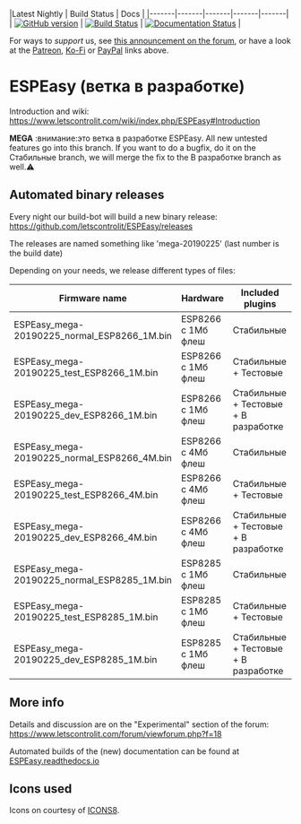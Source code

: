 |Latest Nightly  | Build Status | Docs | 
|-------|-------|-------|-------|-------|
| [![GitHub version](https://img.shields.io/github/release/letscontrolit/ESPEasy/all.svg)](https://github.com/letscontrolit/ESPEasy/releases/latest) | [![Build Status](https://travis-ci.org/letscontrolit/ESPEasy.svg?branch=mega)](https://travis-ci.org/letscontrolit/ESPEasy) |  [![Documentation Status](https://readthedocs.org/projects/espeasy/badge/?version=latest)](https://espeasy.readthedocs.io/en/latest/?badge=latest) | 

For ways to *support* us, see [this announcement on the forum](https://www.letscontrolit.com/forum/viewtopic.php?f=14&t=5787), or have a look at the [Patreon](https://www.patreon.com/GrovkillenTDer), [Ko-Fi](https://ko-fi.com/grovkillentder) or [PayPal](https://www.paypal.me/espeasy) links above.

# ESPEasy (ветка в разработке)


Introduction and wiki: https://www.letscontrolit.com/wiki/index.php/ESPEasy#Introduction

**MEGA**
:внимание:это ветка в разработке ESPEasy. All new untested features go into this branch. If you want to do a bugfix, do it on the Стабильные branch, we will merge the fix to the В разработке branch as well.:warning:


## Automated binary releases

Every night our build-bot will build a new binary release: https://github.com/letscontrolit/ESPEasy/releases

The releases are named something like 'mega-20190225' (last number is the build date)

Depending on your needs, we release different types of files:

Firmware name                                 | Hardware                | Included plugins            |
----------------------------------------------|-------------------------|-----------------------------|
ESPEasy_mega-20190225_normal_ESP8266_1M.bin  | ESP8266 с 1Мб флеш  | Стабильные                      |
ESPEasy_mega-20190225_test_ESP8266_1M.bin    | ESP8266 с 1Мб флеш  | Стабильные + Тестовые               |
ESPEasy_mega-20190225_dev_ESP8266_1M.bin     | ESP8266 с 1Мб флеш  | Стабильные + Тестовые + В разработке |
ESPEasy_mega-20190225_normal_ESP8266_4M.bin  | ESP8266 с 4Мб флеш  | Стабильные                      |
ESPEasy_mega-20190225_test_ESP8266_4M.bin    | ESP8266 с 4Мб флеш  | Стабильные + Тестовые               |
ESPEasy_mega-20190225_dev_ESP8266_4M.bin     | ESP8266 с 4Мб флеш  | Стабильные + Тестовые + В разработке |
ESPEasy_mega-20190225_normal_ESP8285_1M.bin  | ESP8285 с 1Мб флеш  | Стабильные                      |
ESPEasy_mega-20190225_test_ESP8285_1M.bin    | ESP8285 с 1Мб флеш  | Стабильные + Тестовые               |
ESPEasy_mega-20190225_dev_ESP8285_1M.bin     | ESP8285 с 1Мб флеш  | Стабильные + Тестовые + В разработке |

## More info

Details and discussion are on the "Experimental" section of the forum: https://www.letscontrolit.com/forum/viewforum.php?f=18

Automated builds of the (new) documentation can be found at [ESPEasy.readthedocs.io](https://espeasy.readthedocs.io/en/latest/)

## Icons used

Icons on courtesy of [ICONS8](https://icons8.com/).
